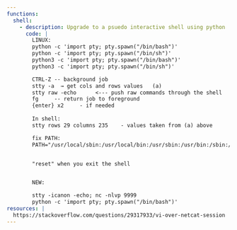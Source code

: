 ```yaml
---
functions:
  shell:
    - description: Upgrade to a psuedo interactive shell using python
      code: |
        LINUX:
        python -c 'import pty; pty.spawn("/bin/bash")'
        python -c 'import pty; pty.spawn("/bin/sh")'
        python3 -c 'import pty; pty.spawn("/bin/bash")'
        python3 -c 'import pty; pty.spawn("/bin/sh")'

        CTRL-Z -- background job
        stty -a  → get cols and rows values   (a)
        stty raw -echo      <--- push raw commands through the shell
        fg     -- return job to foreground
        {enter} x2     - if needed
        
        In shell:
        stty rows 29 columns 235    - values taken from (a) above

        fix PATH:
        PATH="/usr/local/sbin:/usr/local/bin:/usr/sbin:/usr/bin:/sbin:/bin:/usr/games:/usr/local/games"


        "reset" when you exit the shell


        NEW:

        stty -icanon -echo; nc -nlvp 9999
        python -c 'import pty; pty.spawn("/bin/bash")'
resources: |
  https://stackoverflow.com/questions/29317933/vi-over-netcat-session
---
```

